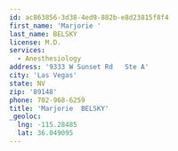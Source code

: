 ```yaml
---
id: ac863856-3d38-4ed9-882b-e8d23815f8f4
first_name: 'Marjorie '
last_name: BELSKY
license: M.D.
services:
  - Anesthesiology
address: '9333 W Sunset Rd   Ste A'
city: 'Las Vegas'
state: NV
zip: '89148'
phone: 702-968-6259
title: 'Marjorie  BELSKY'
_geoloc:
  lng: -115.28485
  lat: 36.049095
---
```

